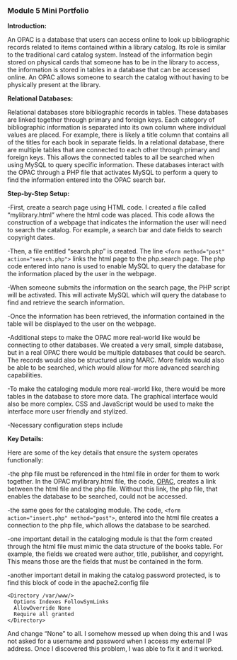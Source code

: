 ### Module 5 Mini Portfolio

**Introduction:**

An OPAC is a database that users can access online to look up bibliographic records related to items contained within a library catalog. Its role is similar to the traditional card catalog system. Instead of the information begin stored on physical cards that someone has to be in the library to access, the information is stored in tables in a database that can be accessed online. An OPAC allows someone to search the catalog without having to be physically present at the library. 

**Relational Databases:**

Relational databases store bibliographic records in tables. These databases are linked together through primary and foreign keys. Each category of bibliographic information is separated into its own column where individual values are placed. For example, there is likely a title column that contains all of the titles for each book in separate fields. In a relational database, there are multiple tables that are connected to each other through primary and foreign keys. This allows the connected tables to all be searched when using MySQL to query specific information. These databases interact with the OPAC through a PHP file that activates MySQL to perform a query to find the information entered into the OPAC search bar. 

**Step-by-Step Setup:**

-First, create a search page using HTML code. I created a file called “mylibrary.html” where the html code was placed. This code allows the construction of a webpage that indicates the information the user will need to search the catalog. For example, a search bar and date fields to search copyright dates. 
	
-Then, a file entitled “search.php” is created. The line  `<form method="post" action="search.php">` links the html page to the php.search page. The php code entered into nano is used to enable MySQL to query the database for the information placed by the user in the webpage.
 
-When someone submits the information on the search page, the PHP script will be activated. This will activate MySQL which will query the database to find and retrieve the search information. 

-Once the information has been retrieved, the information contained in the table will be displayed to the user on the webpage.

-Additional steps to make the OPAC more real-world like would be connecting to other databases. We created a very small, simple database, but in a real OPAC there would be multiple databases that could be search. The records would also be structured using MARC. More fields would also be able to be searched, which would allow for more advanced searching capabilities. 

-To make the cataloging module more real-world like, there would be more tables in the database to store more data. The graphical interface would also be more complex. CSS and JavaScript would be used to make the interface more user friendly and stylized. 

-Necessary configuration steps include  

**Key Details:**

Here are some of the key details that ensure the system operates functionally: 

-the php file must be referenced in the html file in order for them to work together. In the OPAC mylibrary.html file, the code, <a href="opac.php">OPAC</a>, creates a link between the html file and the php file. Without this link, the php file, that enables the database to be searched, could not be accessed.

-the same goes for the cataloging module. The code, `<form action="insert.php" method="post">`, entered into the html file creates a connection to the php file, which allows the database to be searched.

-one important detail in the cataloging module is that the form created through the html file must mimic the data structure of the books table. For example, the fields we created were author, title, publisher, and copyright. This means those are the fields that must be contained in the form. 

-another important detail in making the catalog password protected, is to find this block of code in the apache2.config file 

```
<Directory /var/www/>
  Options Indexes FollowSymLinks
  AllowOverride None
  Require all granted
</Directory>
```

And change “None” to all. I somehow messed up when doing this and I was not asked for a username and password when I access my external IP address. Once I discovered this problem, I was able to fix it and it worked. 
